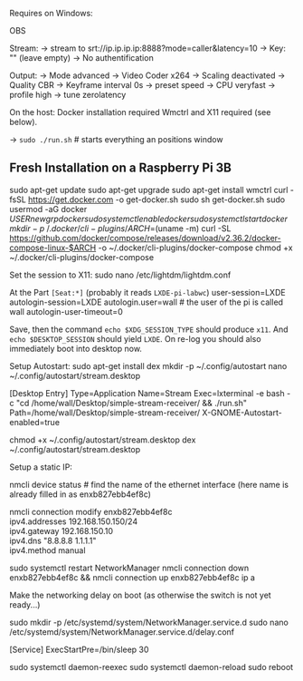 Requires on Windows:

OBS

Stream:
-> stream to
srt://ip.ip.ip.ip:8888?mode=caller&latency=10
-> Key: "" (leave empty)
-> No authentification

Output:
-> Mode advanced
-> Video Coder x264
-> Scaling deactivated
-> Quality CBR
-> Keyframe interval 0s
-> preset speed
-> CPU veryfast
-> profile high
-> tune zerolatency

On the host:
Docker installation required
Wmctrl and X11 required (see below).

-> `sudo ./run.sh` # starts everything an positions window

## Fresh Installation on a Raspberry Pi 3B

sudo apt-get update
sudo apt-get upgrade
sudo apt-get install wmctrl
curl -fsSL https://get.docker.com -o get-docker.sh
sudo sh get-docker.sh
sudo usermod -aG docker $USER
newgrp docker
sudo systemctl enable docker
sudo systemctl start docker
mkdir -p ~/.docker/cli-plugins/
ARCH=$(uname -m)
curl -SL https://github.com/docker/compose/releases/download/v2.36.2/docker-compose-linux-$ARCH -o ~/.docker/cli-plugins/docker-compose
chmod +x ~/.docker/cli-plugins/docker-compose

Set the session to X11:
sudo nano /etc/lightdm/lightdm.conf

At the Part `[Seat:*]` (probably it reads `LXDE-pi-labwc`)
user-session=LXDE
autologin-session=LXDE
autologin.user=wall # the user of the pi is called wall
autologin-user-timeout=0

Save, then the command `echo $XDG_SESSION_TYPE` should produce `x11`.
And `echo $DESKTOP_SESSION` should yield `LXDE`.
On re-log you should also immediately boot into desktop now.

Setup Autostart:
sudo apt-get install dex
mkdir -p ~/.config/autostart
nano ~/.config/autostart/stream.desktop

[Desktop Entry]
Type=Application
Name=Stream
Exec=lxterminal -e bash -c "cd /home/wall/Desktop/simple-stream-receiver/ && ./run.sh"
Path=/home/wall/Desktop/simple-stream-receiver/
X-GNOME-Autostart-enabled=true

chmod +x ~/.config/autostart/stream.desktop
dex ~/.config/autostart/stream.desktop

Setup a static IP:

nmcli device status # find the name of the ethernet interface (here name is already filled in as enxb827ebb4ef8c)

nmcli connection modify enxb827ebb4ef8c \
 ipv4.addresses 192.168.150.150/24 \
 ipv4.gateway 192.168.150.10 \
 ipv4.dns "8.8.8.8 1.1.1.1" \
 ipv4.method manual

sudo systemctl restart NetworkManager
nmcli connection down enxb827ebb4ef8c && nmcli connection up enxb827ebb4ef8c
ip a

Make the networking delay on boot (as otherwise the switch is not yet ready...)

sudo mkdir -p /etc/systemd/system/NetworkManager.service.d
sudo nano /etc/systemd/system/NetworkManager.service.d/delay.conf

[Service]
ExecStartPre=/bin/sleep 30

sudo systemctl daemon-reexec
sudo systemctl daemon-reload
sudo reboot

<!-- Disable `systemd-networkd` (as we use `NetworkManager`).
sudo systemctl disable --now systemd-networkd.socket
sudo systemctl disable --now systemd-networkd
-->
